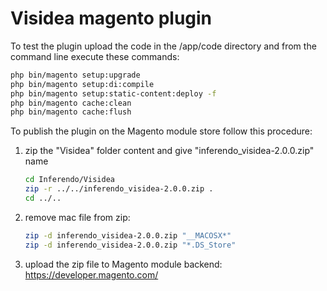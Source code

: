 # Visidea magento plugin

To test the plugin upload the code in the /app/code directory and from the command line execute these commands:

```sh
php bin/magento setup:upgrade
php bin/magento setup:di:compile
php bin/magento setup:static-content:deploy -f
php bin/magento cache:clean
php bin/magento cache:flush
```

To publish the plugin on the Magento module store follow this procedure:

1. zip the "Visidea" folder content and give "inferendo_visidea-2.0.0.zip" name

    ```sh
    cd Inferendo/Visidea
    zip -r ../../inferendo_visidea-2.0.0.zip .
    cd ../..
    ```

2. remove mac file from zip:

    ```sh
    zip -d inferendo_visidea-2.0.0.zip "__MACOSX*"
    zip -d inferendo_visidea-2.0.0.zip "*.DS_Store"
    ```

3. upload the zip file to Magento module backend: https://developer.magento.com/
